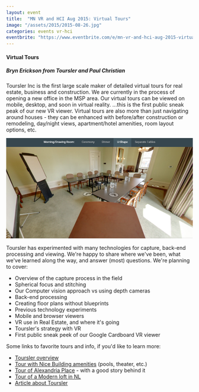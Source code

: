 ```yaml
---
layout: event
title:  "MN VR and HCI Aug 2015: Virtual Tours"
image: "/assets/2015/2015-08-26.jpg"
categories: events vr-hci
eventbrite: "https://www.eventbrite.com/e/mn-vr-and-hci-aug-2015-virtual-tours-tickets-18060667944?aff=ebdsoporgprofile"
---
```


#### Virtual Tours
##### Bryn Erickson from Toursler and Paul Christian

Toursler Inc is the first large scale maker of detailed virtual tours for real estate, business and construction. We are currently in the process of opening a new office in the MSP area. Our virtual tours can be viewed on mobile, desktop, and soon in virtual reality. ...this is the first public sneak peak of our new VR viewer. Virtual tours are also more than just navigating around houses - they can be enhanced with before/after construction or remodeling, day/night views, apartment/hotel amenities, room layout options, etc.

![toursler screenshot](/assets/2015/2015-08-26-tour.png)

Toursler has experimented with many technologies for capture, back-end processing and viewing. We're happy to share where we've been, what we've learned along the way, and answer (most) questions. We're planning to cover:

- Overview of the capture process in the field
- Spherical focus and stitching
- Our Computer vision approach vs using depth cameras
- Back-end processing
- Creating floor plans without blueprints
- Previous technology experiments
- Mobile and browser viewers
- VR use in Real Estate, and where it's going
- Toursler's strategy with VR
- First public sneak peek of our Google Cardboard VR viewer


Some links to favorite tours and info, if you'd like to learn more:

- [Toursler overview](http://toursler.com/)
- [Tour with Nice Building amenities](http://toursler.com/105-queensway) (pools, theater, etc.)
- [Tour of Alexandria Place](http://tour.architech3di.com/2650-government-point-ne) - with a good story behind it
- [Tour of a Modern loft in NL](http://www.inman.com/2015/07/13/3-d-home-of-the-day-6/)
- [Article about Toursler](https://www.inman.com/2015/07/21/how-to-increase-listing-viewership-and-connect-with-sincere-buyers/)

